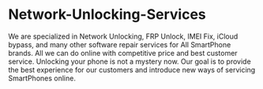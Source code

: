 # Network-Unlocking-Services
We are specialized in Network Unlocking, FRP Unlock, IMEI Fix, iCloud bypass, and many other software repair services for All SmartPhone brands.  All we can do online with competitive price and best customer service.   Unlocking your phone is not a mystery now.  Our goal is to provide the best experience for our customers and introduce new ways of servicing SmartPhones online. 
